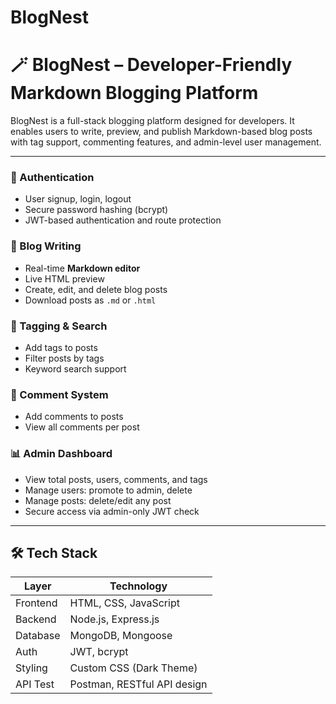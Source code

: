 # BlogNest
# 🪄 BlogNest – Developer-Friendly Markdown Blogging Platform

BlogNest is a full-stack blogging platform designed for developers. It enables users to write, preview, and publish Markdown-based blog posts with tag support, commenting features, and admin-level user management.



---

### 👤 Authentication
- User signup, login, logout
- Secure password hashing (bcrypt)
- JWT-based authentication and route protection

### 📝 Blog Writing
- Real-time **Markdown editor**
- Live HTML preview
- Create, edit, and delete blog posts
- Download posts as `.md` or `.html`

### 🔖 Tagging & Search
- Add tags to posts
- Filter posts by tags
- Keyword search support

### 💬 Comment System
- Add comments to posts
- View all comments per post

### 📊 Admin Dashboard
- View total posts, users, comments, and tags
- Manage users: promote to admin, delete
- Manage posts: delete/edit any post
- Secure access via admin-only JWT check

---

## 🛠️ Tech Stack

| Layer       | Technology                      |
|-------------|----------------------------------|
| Frontend    | HTML, CSS, JavaScript           |
| Backend     | Node.js, Express.js             |
| Database    | MongoDB, Mongoose               |
| Auth        | JWT, bcrypt                     |
| Styling     | Custom CSS (Dark Theme)         |
| API Test    | Postman, RESTful API design     |
